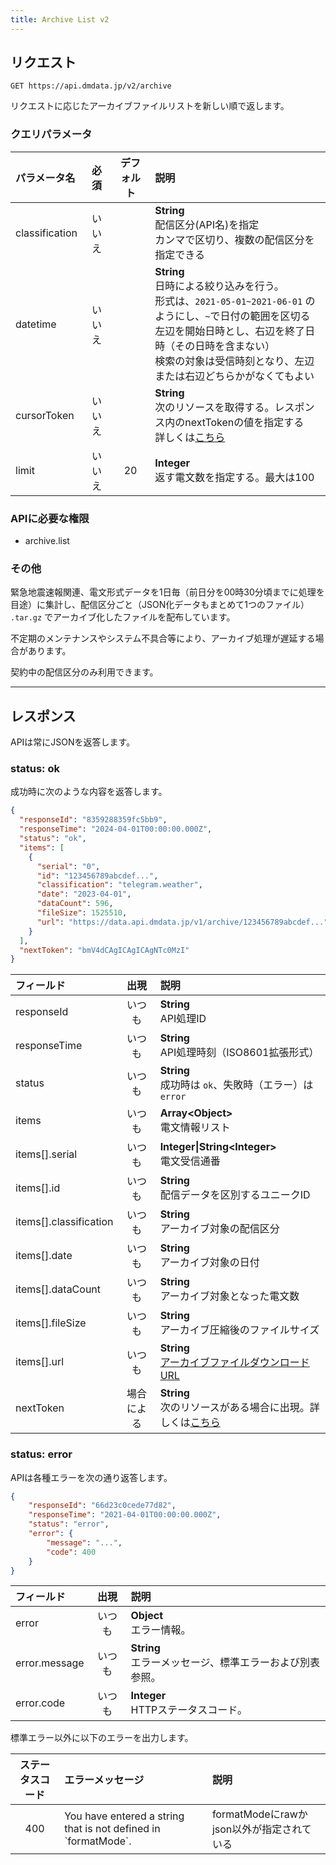 ```yaml
---
title: Archive List v2
---
```


## リクエスト

`GET https://api.dmdata.jp/v2/archive`

リクエストに応じたアーカイブファイルリストを新しい順で返します。

### クエリパラメータ

| パラメータ名         | 必須  | デフォルト | 説明                                                                                                                                                           |
|:---------------|:---:|:-----:|:-------------------------------------------------------------------------------------------------------------------------------------------------------------|
| classification | いいえ |       | **String** <br/> 配信区分(API名)を指定<br/>カンマで区切り、複数の配信区分を指定できる                                                                                                     |
| datetime       | いいえ |       | **String** <br/> 日時による絞り込みを行う。<br/> 形式は、`2021-05-01~2021-06-01` のようにし、`~`で日付の範囲を区切る <br/> 左辺を開始日時とし、右辺を終了日時（その日時を含まない）<br/> 検索の対象は受信時刻となり、左辺または右辺どちらかがなくてもよい |
| cursorToken    | いいえ |       | **String** <br/> 次のリソースを取得する。レスポンス内のnextTokenの値を指定する<br/>詳しくは[こちら](/docs/reference/api/v2/index.md#カーソルトークン)                                                 |
| limit          | いいえ |  20   | **Integer** <br/> 返す電文数を指定する。最大は100                                                                                                                          |

### APIに必要な権限
* archive.list

### その他

緊急地震速報関連、電文形式データを1日毎（前日分を00時30分頃までに処理を目途）に集計し、配信区分ごと（JSON化データもまとめて1つのファイル） `.tar.gz` でアーカイブ化したファイルを配布しています。

不定期のメンテナンスやシステム不具合等により、アーカイブ処理が遅延する場合があります。

契約中の配信区分のみ利用できます。

---

## レスポンス
APIは常にJSONを返答します。

### status: ok
成功時に次のような内容を返答します。

```json
{
  "responseId": "8359288359fc5bb9",
  "responseTime": "2024-04-01T00:00:00.000Z",
  "status": "ok",
  "items": [
    {
      "serial": "0",
      "id": "123456789abcdef...",
      "classification": "telegram.weather",
      "date": "2023-04-01",
      "dataCount": 596,
      "fileSize": 1525510,
      "url": "https://data.api.dmdata.jp/v1/archive/123456789abcdef..."
    }
  ],
  "nextToken": "bmV4dCAgICAgICAgNTc0MzI"
}
```

| フィールド                  |  出現   | 説明                                                                                  |
|:-----------------------|:-----:|:------------------------------------------------------------------------------------|
| responseId             |  いつも  | **String** <br/> API処理ID                                                            |
| responseTime           |  いつも  | **String** <br/> API処理時刻（ISO8601拡張形式）                                               |
| status                 |  いつも  | **String** <br/> 成功時は `ok`、失敗時（エラー）は `error`                                        |
| items                  |  いつも  | **Array&lt;Object&gt;** <br/> 電文情報リスト                                               |
| items[].serial         |  いつも  | **Integer\|String&lt;Integer&gt;** <br/> 電文受信通番                                     |
| items[].id             |  いつも  | **String** <br/> 配信データを区別するユニークID                                                   |
| items[].classification |  いつも  | **String** <br/> アーカイブ対象の配信区分                                                       |
| items[].date           |  いつも  | **String** <br/> アーカイブ対象の日付                                                         |
| items[].dataCount      |  いつも  | **String** <br/> アーカイブ対象となった電文数                                                     |
| items[].fileSize       |  いつも  | **String** <br/> アーカイブ圧縮後のファイルサイズ                                                   |
| items[].url            |  いつも  | **String** <br/> [アーカイブファイルダウンロードURL](/docs/reference/api/v1/archive.data.md)       |]()
| nextToken              | 場合による | **String** <br/> 次のリソースがある場合に出現。詳しくは[こちら](/docs/reference/api/v2/index.md#カーソルトークン) |

### status: error
APIは各種エラーを次の通り返答します。

```json
{
    "responseId": "66d23c0cede77d82",
    "responseTime": "2021-04-01T00:00:00.000Z",
    "status": "error",
    "error": {
        "message": "...",
        "code": 400
    }
}
```

| フィールド         | 出現  | 説明                                      |
|:--------------|:---:|:----------------------------------------|
| error         | いつも | **Object** <br/> エラー情報。                 |
| error.message | いつも | **String** <br/> エラーメッセージ、標準エラーおよび別表参照。 |
| error.code    | いつも | **Integer** <br/> HTTPステータスコード。         |

標準エラー以外に以下のエラーを出力します。

| ステータスコード | エラーメッセージ                                                         | 説明                            |
|:--------:|:-----------------------------------------------------------------|:------------------------------|
|   400    | You have entered a string that is not defined in \`formatMode\`. | formatModeにrawかjson以外が指定されている |
